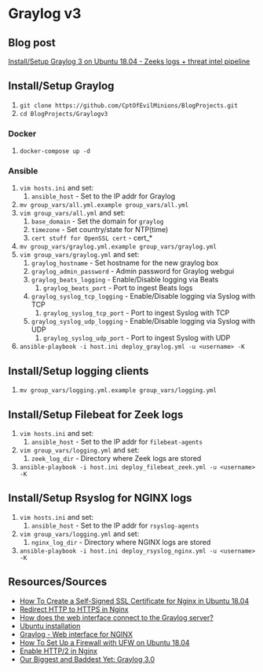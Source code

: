 # Graylog v3

## Blog post
[Install/Setup Graylog 3 on Ubuntu 18.04 - Zeeks logs + threat intel pipeline](https://holdmybeersecurity.com/2019/03/27/install-setup-graylog-3-on-ubuntu-18-04-zeeks-logs-threat-intel-pipeline/)

## Install/Setup Graylog
1. `git clone https://github.com/CptOfEvilMinions/BlogProjects.git`
1. `cd BlogProjects/Graylogv3`

### Docker 
1. `docker-compose up -d`

### Ansible
1. `vim hosts.ini` and set:
    1. `ansible_host` - Set to the IP addr for Graylog
1. `mv group_vars/all.yml.example group_vars/all.yml`
1. `vim group_vars/all.yml` and set:
    1. `base_domain` - Set the domain for `graylog`
    1. `timezone` - Set country/state for NTP(time)
    1. `cert stuff for OpenSSL cert` - cert_*
1. `mv group_vars/graylog.yml.example group_vars/graylog.yml`
1. `vim group_vars/graylog.yml` and set:
    1. `graylog_hostname` - Set hostname for the new graylog box
    1. `graylog_admin_password` - Admin password for Graylog webgui
    1. `graylog_beats_logging` - Enable/Disable logging via Beats
        1. `graylog_beats_port` - Port to ingest Beats logs
    1. `graylog_syslog_tcp_logging` - Enable/Disable logging via Syslog with TCP
        1. `graylog_syslog_tcp_port` - Port to ingest Syslog with TCP
    1. `graylog_syslog_udp_logging` - Enable/Disable logging via Syslog with UDP
        1. `graylog_syslog_udp_port` - Port to ingest Syslog with UDP
1. `ansible-playbook -i host.ini deploy_graylog.yml -u <username> -K`

## Install/Setup logging clients
1. `mv group_vars/logging.yml.example group_vars/logging.yml`

## Install/Setup Filebeat for Zeek logs
1. `vim hosts.ini` and set:
    1. `ansible_host` - Set to the IP addr for `filebeat-agents`
1. `vim group_vars/logging.yml` and set:
    1. `zeek_log_dir` - Directory where Zeek logs are stored
1. `ansible-playbook -i host.ini deploy_filebeat_zeek.yml -u <username> -K`

## Install/Setup Rsyslog for NGINX logs
1. `vim hosts.ini` and set:
    1. `ansible_host` - Set to the IP addr for `rsyslog-agents`
1. `vim group_vars/logging.yml` and set:
    1. `nginx_log_dir` - Directory where NGINX logs are stored
1. `ansible-playbook -i host.ini deploy_rsyslog_nginx.yml -u <username> -K`

## Resources/Sources
* [How To Create a Self-Signed SSL Certificate for Nginx in Ubuntu 18.04](https://www.digitalocean.com/community/tutorials/how-to-create-a-self-signed-ssl-certificate-for-nginx-in-ubuntu-18-04)
* [Redirect HTTP to HTTPS in Nginx](https://serversforhackers.com/c/redirect-http-to-https-nginx)
* [How does the web interface connect to the Graylog server?](https://docs.graylog.org/en/3.0/pages/configuration/web_interface.html#configuring-webif-nginx)
* [Ubuntu installation](https://docs.graylog.org/en/3.0/pages/installation/os/ubuntu.html)
* [Graylog - Web interface for NGINX](https://docs.graylog.org/en/3.0/pages/configuration/web_interface.html#nginx)
* [How To Set Up a Firewall with UFW on Ubuntu 18.04](https://www.digitalocean.com/community/tutorials/how-to-set-up-a-firewall-with-ufw-on-ubuntu-18-04)
* [Enable HTTP/2 in Nginx](https://ma.ttias.be/enable-http2-in-nginx/)
* [Our Biggest and Baddest Yet: Graylog 3.0](https://www.graylog.org/products/latestversion)
